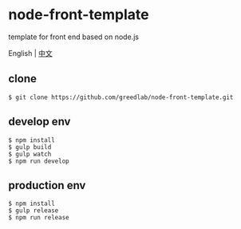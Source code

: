 # node-front-template

template for front end based on node.js

English | [中文](README-CN.md)

## clone

```
$ git clone https://github.com/greedlab/node-front-template.git
```

## develop env

```
$ npm install
$ gulp build
$ gulp watch
$ npm run develop
```

## production env

```
$ npm install
$ gulp release
$ npm run release
```
